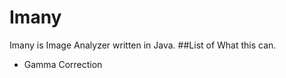 # Imany
Imany is Image Analyzer written in Java.
##List of What this can.
<ul>
<li>Gamma Correction</li>
</ul>
